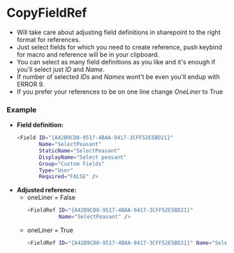 # CopyFieldRef

- Will take care about adjusting field definitions in sharepoint to the right format for references.
- Just select fields for which you need to create reference, push keybind for macro and reference will be in your clipboard.
- You can select as many field definitions as you like and it's enough if you'll select just *ID* and *Name*.
- If number of selected *IDs* and *Names* wont't be even you'll endup with ERROR 9.
- If you prefer your references to be on one line change *OneLiner* to True

### Example
* **Field definition:**
    ```sh
    <Field ID="{A42B9CD0-9517-4BAA-9417-3CFF52E5BD21}"
           Name="SelectPeasant"
           StaticName="SelectPeasant"
           DisplayName="Select peasant"
           Group="Custom Fields"
           Type="User"
           Required="FALSE" />
    ```
* **Adjusted reference:**
    * oneLiner = False
        ```sh
        <FieldRef ID="{A42B9CD0-9517-4BAA-9417-3CFF52E5BD21}"
    			  Name="SelectPeasant" />
    	```
	* oneLiner = True
    	```sh
    	<FieldRef ID="{A42B9CD0-9517-4BAA-9417-3CFF52E5BD21}" Name="SelectPeasant" />
    	```
